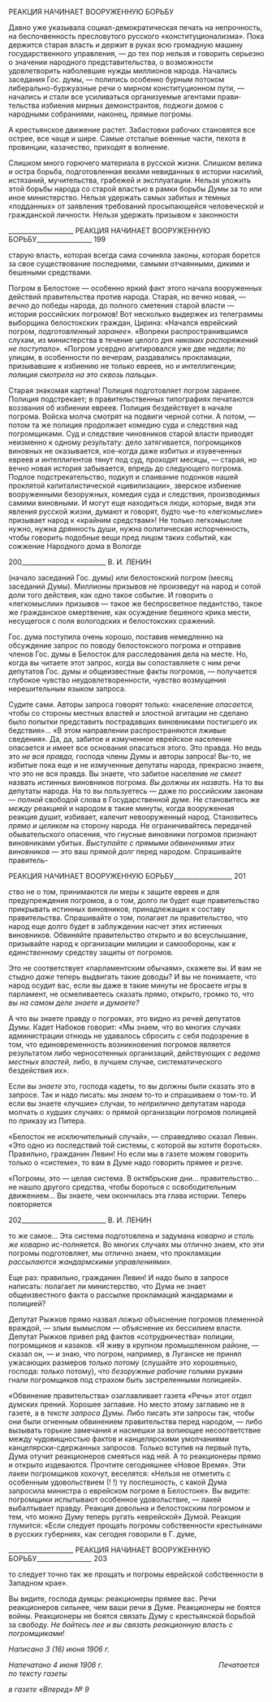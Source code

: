 РЕАКЦИЯ НАЧИНАЕТ ВООРУЖЕННУЮ БОРЬБУ

Давно уже указывала социал-демократическая печать на непрочность, на беспочвен­ность пресловутого русского «конституционализма». Пока держится старая власть и держит в руках всю громадную машину государственного управления, — до тех пор нельзя и говорить серьезно о значении народного представительства, о возможности удовлетворить наболевшие нужды миллионов народа. Начались заседания Гос. думы, — полились особенно бурным потоком либерально-буржуазные речи о мирном консти­туционном пути, — начались и стали все усиливаться организуемые агентами прави­тельства избиения мирных демонстрантов, поджоги домов с народными собраниями, наконец, прямые погромы.

А крестьянское движение растет. Забастовки рабочих становятся все острее, все ча­ще и шире. Самые отсталые военные части, пехота в провинции, казачество, приходят в волнение.

Слишком много горючего материала в русской жизни. Слишком велика и остра борьба, подготовленная веками невиданных в истории насилий, истязаний, мучитель­ства, грабежей и эксплуатации. Нельзя уложить этой борьбы народа со старой властью в рамки борьбы Думы за то или иное министерство. Нельзя удержать самых забитых и темных «подданных» от заявления требований просыпающейся человеческой и граж­данской личности. Нельзя удержать призывом к законности

  

____________________ РЕАКЦИЯ НАЧИНАЕТ ВООРУЖЕННУЮ БОРЬБУ_________________ 199

старую власть, которая всегда сама сочиняла законы, которая борется за свое сущест­вование последними, самыми отчаянными, дикими и бешеными средствами.

Погром в Белостоке — особенно яркий факт этого начала вооруженных действий правительства против народа. Старая, но вечно новая, — _вечно_ до победы народа, до полного сметения старой власти — история российских погромов! Вот несколько вы­держек из телеграммы выборщика белостокских граждан, Цирина: «Начался еврейский погром, _подготовленный заранее»._ «Вопреки распространившимся слухам, из мини­стерства в течение целого дня _никаких распоряжений не поступало»._ «Погром усердно агитировался уже две недели; по улицам, в особенности по вечерам, раздавались про­кламации, призывавшие к избиению не только евреев, но и интеллигенции; _полиция смотрела на это сквозь пальцы»._

Старая знакомая картина! Полиция подготовляет погром заранее. Полиция подстре­кает; в правительственных типографиях печатаются воззвания об избиении евреев. По­лиция бездействует в начале погрома. Войска молча смотрят на подвиги черной сотни. А потом, — потом та же полиция продолжает комедию суда и следствия над погром­щиками. Суд и следствие чиновников старой власти приводят неизменно к одному ре­зультату: дело затягивается, погромщиков виновных не оказывается, кое-когда даже избитых и изувеченных евреев и интеллигентов тянут под суд, проходят месяцы, — старая, но вечно новая история забывается, впредь до следующего погрома. Подлое подстрекательство, подкуп и спаивание подонков нашей проклятой капиталистической «цивилизации», зверское избиение вооруженными безоружных, комедия суда и следст­вия, производимых самими виновными. И могут еще находиться люди, которые, видя эти явления русской жизни, думают и говорят, будто чье-то «легкомыслие» призывает народ к «крайним средствам»! Не только легкомыслие нужно, нужна дрянность души, нужна политическая испорченность, чтобы говорить подобные вещи пред лицом таких событий, как сожжение Народного дома в Вологде

  

200__________________________ В. И. ЛЕНИН

(начало заседаний Гос. думы) или белостокский погром (месяц заседаний Думы). Мил­лионы призывов не произведут на народ и сотой доли того действия, как одно такое со­бытие. И говорить о «легкомыслии» призывов — такое же беспросветное педантство, такое же гражданское омертвение, как осуждение бешеного крика мести, несущегося с поля вологодских и белостокских сражений.

Гос. дума поступила очень хорошо, поставив немедленно на обсуждение запрос по поводу белостокского погрома и отправив членов Гос. думы в Белосток для расследо­вания дела на месте. Но, когда вы читаете этот запрос, когда вы сопоставляете с ним речи депутатов Гос. думы и общеизвестные факты погромов, — получается глубокое чувство неудовлетворенности, чувство возмущения нерешительным языком запроса.

Судите сами. Авторы запроса говорят только: «население _опасается,_ чтобы со сто­роны местных властей и злостной агитации не сделано было попытки представить по­страдавших виновниками постигшего их бедствия»... «В этом направлении распростра­няются лживые сведения». Да, да, забитое и измученное еврейское население опасается и имеет все основания опасаться этого. Это правда. Но ведь это _не вся правда,_ господа члены Думы и авторы запроса! Вы-то, не избитые пока еще и не измученные депутаты народа, прекрасно знаете, что это не вся правда. Вы знаете, что забитое население _не смеет_ назвать _истинных_ виновников погрома. _Вы должны их назвать._ На то вы депу­таты народа. На то вы пользуетесь — даже по российским законам — _полной_ свободой слова в Государственной думе. Не становитесь же _между_ реакцией и народом в такие минуты, когда вооруженная реакция душит, избивает, калечит невооруженный народ. Становитесь _прямо и целиком_ на сторону народа. Не ограничивайтесь передачей обыва­тельского опасения, что гнусные виновники погромов признают виновниками убитых. _Выступайте с прямыми обвинениями этих виновников_ — это ваш прямой _долг_ перед народом. Спрашивайте правитель-

  

РЕАКЦИЯ НАЧИНАЕТ ВООРУЖЕННУЮ БОРЬБУ__________________ 201

ство не о том, принимаются ли меры к защите евреев и для предупреждения погромов, а о том, долго ли будет еще правительство прикрывать истинных виновников, принад­лежащих к составу правительства. Спрашивайте о том, полагает ли правительство, что народ еще долго будет в заблуждении насчет этих истинных виновников. Обвиняйте правительство открыто и во всеуслышание, призывайте народ к организации милиции и самообороны, как _к единственному_ средству защиты от погромов.

Это не соответствует «парламентским обычаям», скажете вы. И вам не стыдно _даже_ теперь выдвигать такие доводы? И вы не понимаете, что народ осудит вас, если вы да­же в такие минуты не бросаете игры в парламент, не осмеливаетесь сказать прямо, от­крыто, громко то, что _вы на самом деле знаете и думаете?_

А что вы знаете правду о погромах, это видно из речей депутатов Думы. Кадет На­боков говорит: «Мы знаем, что во многих случаях администрации отнюдь не удавалось сбросить с себя подозрение в том, что единовременность возникновения погромов яв­ляется результатом либо черносотенных организаций, действующих _с ведома местных_ _властей,_ либо, в лучшем случае, систематического бездействия их».

Если вы _знаете_ это, господа кадеты, то вы должны были сказать это в запросе. Так и надо писать: мы _знаем_ то-то и спрашиваем о том-то. И если вы знаете «лучшие» слу­чаи, то _неприлично_ депутатам народа молчать о _худших_ случаях: о прямой организации погромов полицией по приказу из Питера.

«Белосток не исключительный случай», — справедливо сказал Левин. «Это одно из последствий той системы, с которой вы хотите бороться». Правильно, гражданин Ле­вин! Но если мы в газете можем говорить только о «системе», то вам в Думе надо гово­рить прямее и резче.

«Погромы, это — целая система. В октябрьские дни... правительство... не нашло другого средства, чтобы бороться с освободительным движением... Вы знаете, чем окончилась эта глава истории. Теперь повторяется

  

202__________________________ В. И. ЛЕНИН

то же самое... Эта система подготовлена и задумана _коварно_ и _столь же коварно_ ис-полняется. Во многих случаях мы отлично знаем, кто эти погромы подготовляет, мы отлично знаем, что прокламации _рассылаются жандармскими управлениями»._

Еще раз: правильно, гражданин Левин! И надо было в запросе написать: полагает ли министерство, что Дума не знает общеизвестного факта о рассылке прокламаций жан­дармами и полицией?

Депутат Рыжков прямо назвал _ложью_ объяснение погромов племенной враждой, — злым вымыслом — объяснение их бессилием власти. Депутат Рыжков привел ряд фак­тов «сотрудничества» полиции, погромщиков и казаков. «Я живу в крупном промыш­ленном районе, — сказал он, — и знаю, что погром, например, в Луганске не принял ужасающих размеров _только потому_ (слушайте это хорошенько, господа: _только_ по­тому), что _безоружные рабочие_ голыми руками гнали погромщиков под страхом быть застреленными полицией».

«Обвинение правительства» озаглавливает газета «Речь» этот отдел думских прений. Хорошее заглавие. Но место этому заглавию не в газете, а в _тексте запроса_ Думы. Ли­бо писать эти запросы так, чтобы они были огненным обвинением правительства перед народом, — либо вызывать горькие замечания и насмешки за вопиющее несоответст­вие между чудовищностью фактов и канцелярскими умолчаниями канцелярски-сдержанных запросов. Только вступив на первый путь, Дума отучит реакционеров сме­яться над ней. А то реакционеры прямо и открыто издеваются. Прочтите сегодняшнее «Новое Время». Эти лакеи погромщиков хохочут, веселятся: «Нельзя не отметить с особенным удовольствием (! !) ту поспешность, с какой Дума запросила министра о ев­рейском погроме в Белостоке». Вы видите: погромщики испытывают особенное удо­вольствие, — лакей выбалтывает правду. Реакция довольна и белостокским погромом и тем, что можно Думу теперь ругать «еврейской» Думой. Реакция глумится: «Если сле­дует прощать погромы собственности крестьянами в русских губерниях, как сегодня говорили в Г. думе,

  

____________________ РЕАКЦИЯ НАЧИНАЕТ ВООРУЖЕННУЮ БОРЬБУ_________________ 203

то следует точно так же прощать и погромы еврейской собственности в Западном крае».

Вы видите, господа думцы: реакционеры прямее вас. Речи реакционеров сильнее, чем ваши речи в Думе. Реакционеры не боятся войны. Реакционеры не боятся связать Думу с крестьянской борьбой за свободу. _Не бойтесь лее и вы связать реакционную власть с погромщиками!_

_Написано 3 (16) июня 1906 г._

_Напечатано 4 июня 1906 г.                                                          Печатается по тексту газеты_

_в газете «Вперед» № 9_